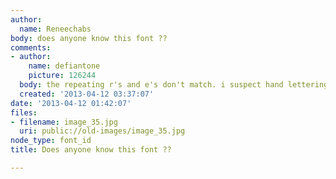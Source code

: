 ```yaml
---
author:
  name: Reneechabs
body: does anyone know this font ??
comments:
- author:
    name: defiantone
    picture: 126244
  body: the repeating r's and e's don't match. i suspect hand lettering.
  created: '2013-04-12 03:37:07'
date: '2013-04-12 01:42:07'
files:
- filename: image_35.jpg
  uri: public://old-images/image_35.jpg
node_type: font_id
title: Does anyone know this font ??

---
```

